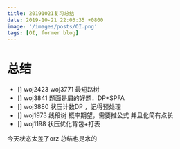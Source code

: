 ```yaml
---
title: 20191021复习总结
date: 2019-10-21 22:03:35 +0800
image: '/images/posts/OI.png'
tags: [OI, former blog]
---
```


# 总结
- [] woj2423 woj3771 最短路树
- [] woj3841 题面是屑的好题，DP+SPFA
- [] woj3880 状压计数DP ，记得预处理
- [] woj1973 线段树 概率期望，需要推公式 并且化简有点长
- [] woj1198 状压优化背包+打表

今天状态太差了orz 总结也是水的